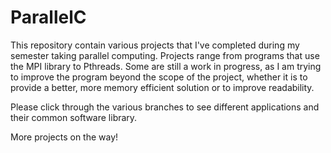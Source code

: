 # ParallelC

This repository contain various projects that I've completed during my semester taking parallel computing.
Projects range from programs that use the MPI library to Pthreads. 
Some are still a work in progress, as I am trying to improve the program beyond the scope of the project, whether it is to provide a better, more memory efficient solution or to improve readability. 

Please click through the various branches to see different applications and their common software library.

More projects on the way!
